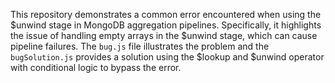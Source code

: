 This repository demonstrates a common error encountered when using the $unwind stage in MongoDB aggregation pipelines. Specifically, it highlights the issue of handling empty arrays in the $unwind stage, which can cause pipeline failures. The `bug.js` file illustrates the problem and the `bugSolution.js` provides a solution using the $lookup and $unwind operator with conditional logic to bypass the error.
